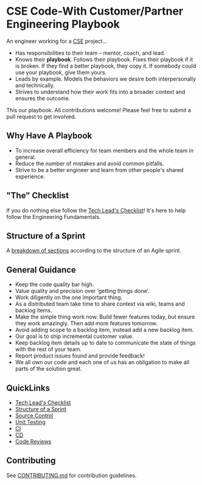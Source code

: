 # CSE Code-With Customer/Partner Engineering Playbook

An engineer working for a [CSE](./CSE.md) project...

* Has responsibilities to their team – mentor, coach, and lead.
* Knows their **playbook**. Follows their playbook. Fixes their playbook if it is broken. If they find a better playbook, they copy it. If somebody could use your playbook, give them yours.
* Leads by example. Models the behaviors we desire both interpersonally and technically.
* Strives to understand how their work fits into a broader context and ensures the outcome.

This our playbook. All contributions welcome! Please feel free to submit a pull request to get involved.

## Why Have A Playbook
* To increase overall efficiency for team members and the whole team in general.
* Reduce the number of mistakes and avoid common pitfalls.
* Strive to be a better engineer and learn from other people's shared experience.

## "The" Checklist
If you do nothing else follow the [Tech Lead's Checklist](TECH_LEADS_CHECKLIST.md)! It's here to help follow the Engineering Fundamentals. 

## Structure of a Sprint
A [breakdown of sections](SPRINT_STRUCTURE.md) according to the structure of an Agile sprint. 

## General Guidance

* Keep the code quality bar high. 
* Value quality and precision over ‘getting things done’.
* Work diligently on the one important thing.
* As a distributed team take time to share context via wiki, teams and backlog items.
* Make the simple thing work now. Build fewer features today, but ensure they work amazingly. Then add more features tomorrow.
* Avoid adding scope to a backlog item, instead add a new backlog item.
* Our goal is to ship incremental customer value.
* Keep backlog item details up to date to communicate the state of things with the rest of your team.
* Report product issues found and provide feedback!
* We all own our code and each one of us has an obligation to make all parts of the solution great.

## QuickLinks
* [Tech Lead's Checklist](TECH_LEADS_CHECKLIST.md)
* [Structure of a Sprint](SPRINT_STRUCTURE.md)
* [Source Control](source-control-repositories/readme.md)
* [Unit Testing](test-first-development/unit-testing/readme.md)
* [CI](continuous-integration/readme.md)
* [CD](continuous-deployment/readme.md)
* [Code Reviews](pull-requests/code-reviews/readme.md)

## Contributing
See [CONTRIBUTING.md](CONTRIBUTING.md) for contribution guidelines.
